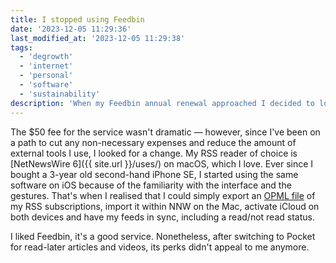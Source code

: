 ```yaml
---
title: I stopped using Feedbin
date: '2023-12-05 11:29:36'
last_modified_at: '2023-12-05 11:29:38'
tags:
  - 'degrowth'
  - 'internet'
  - 'personal'
  - 'software'
  - 'sustainability'
description: 'When my Feedbin annual renewal approached I decided to look at it objectively, and check if a cheaper alternative existed. Turns out I had it already.'
---
```

The $50 fee for the service wasn't dramatic — however, since I've been on a path to cut any non-necessary expenses and reduce the amount of external tools I use, I looked for a change. My RSS reader of choice is [NetNewsWire 6]({{ site.url }}/uses/) on macOS, which I love. Ever since I bought a 3-year old second-hand iPhone SE, I started using the same software on iOS because of the familiarity with the interface and the gestures. That's when I realised that I could simply export an [OPML file](https://en.wikipedia.org/wiki/OPML) of my RSS subscriptions, import it within NNW on the Mac, activate iCloud on both devices and have my feeds in sync, including a read/not read status.

I liked Feedbin, it's a good service. Nonetheless, after switching to Pocket for read-later articles and videos, its perks didn't appeal to me anymore.